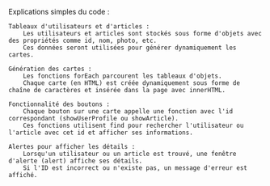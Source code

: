 Explications simples du code :

    Tableaux d'utilisateurs et d'articles :
        Les utilisateurs et articles sont stockés sous forme d'objets avec des propriétés comme id, nom, photo, etc.
        Ces données seront utilisées pour générer dynamiquement les cartes.

    Génération des cartes :
        Les fonctions forEach parcourent les tableaux d'objets.
        Chaque carte (en HTML) est créée dynamiquement sous forme de chaîne de caractères et insérée dans la page avec innerHTML.

    Fonctionnalité des boutons :
        Chaque bouton sur une carte appelle une fonction avec l'id correspondant (showUserProfile ou showArticle).
        Ces fonctions utilisent find pour rechercher l'utilisateur ou l'article avec cet id et afficher ses informations.

    Alertes pour afficher les détails :
        Lorsqu'un utilisateur ou un article est trouvé, une fenêtre d'alerte (alert) affiche ses détails.
        Si l'ID est incorrect ou n'existe pas, un message d'erreur est affiché.